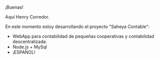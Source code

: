 ¡Buenas!

Aquí Henry Corredor.

En este momento estoy desarrollando el proyecto "Saheya Contable":
- WebApp para contabilidad de pequeñas cooperativas y contabilidad descentralizada.
- Node.js + MySql
- ¡ESPAÑOL!

<!---
henrycorredor/henrycorredor is a ✨ special ✨ repository because its `README.md` (this file) appears on your GitHub profile.
You can click the Preview link to take a look at your changes.
--->
